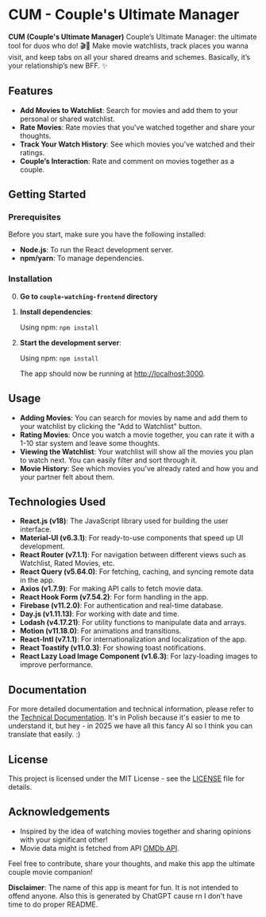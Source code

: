 # CUM - Couple's Ultimate Manager

**CUM (Couple's Ultimate Manager)** Couple’s Ultimate Manager: the ultimate tool for duos who do! 🎬💑 Make movie watchlists, track places you wanna visit, and keep tabs on all your shared dreams and schemes. Basically, it’s your relationship’s new BFF. ✨

## Features
- **Add Movies to Watchlist**: Search for movies and add them to your personal or shared watchlist.
- **Rate Movies**: Rate movies that you've watched together and share your thoughts.
- **Track Your Watch History**: See which movies you've watched and their ratings.
- **Couple’s Interaction**: Rate and comment on movies together as a couple.

## Getting Started

### Prerequisites
Before you start, make sure you have the following installed:
- **Node.js**: To run the React development server.
- **npm/yarn**: To manage dependencies.

### Installation

0. **Go to `couple-watching-frontend` directory**

1. **Install dependencies**:

    Using npm:
    `npm install`

2. **Start the development server**:

   Using npm:
   `npm install`

    The app should now be running at [http://localhost:3000](http://localhost:3000).

## Usage

- **Adding Movies**: You can search for movies by name and add them to your watchlist by clicking the "Add to Watchlist" button.
- **Rating Movies**: Once you watch a movie together, you can rate it with a 1-10 star system and leave some thoughts.
- **Viewing the Watchlist**: Your watchlist will show all the movies you plan to watch next. You can easily filter and sort through it.
- **Movie History**: See which movies you've already rated and how you and your partner felt about them.

## Technologies Used
- **React.js (v18)**: The JavaScript library used for building the user interface.
- **Material-UI (v6.3.1)**: For ready-to-use components that speed up UI development.
- **React Router (v7.1.1)**: For navigation between different views such as Watchlist, Rated Movies, etc.
- **React Query (v5.64.0)**: For fetching, caching, and syncing remote data in the app.
- **Axios (v1.7.9)**: For making API calls to fetch movie data.
- **React Hook Form (v7.54.2)**: For form handling in the app.
- **Firebase (v11.2.0)**: For authentication and real-time database.
- **Day.js (v1.11.13)**: For working with date and time.
- **Lodash (v4.17.21)**: For utility functions to manipulate data and arrays.
- **Motion (v11.18.0)**: For animations and transitions.
- **React-Intl (v7.1.1)**: For internationalization and localization of the app.
- **React Toastify (v11.0.3)**: For showing toast notifications.
- **React Lazy Load Image Component (v1.6.3)**: For lazy-loading images to improve performance.

## Documentation

For more detailed documentation and technical information, please refer to the [Technical Documentation](https://ebony-plot-645.notion.site/Dokumentacja-techniczna-1890adc28dca807bb6aaed1c64741a74?pvs=4). It's in Polish because it's easier to me to understand it, but hey - in 2025 we have all this fancy AI so I think you can translate that easily. :)

## License
This project is licensed under the MIT License - see the [LICENSE](LICENSE) file for details.

## Acknowledgements
- Inspired by the idea of watching movies together and sharing opinions with your significant other!
- Movie data might is fetched from API [OMDb API](http://www.omdbapi.com/).

Feel free to contribute, share your thoughts, and make this app the ultimate couple movie companion!

**Disclaimer**: The name of this app is meant for fun. It is not intended to offend anyone. Also this is generated by ChatGPT cause rn I don't have time to do proper README.
